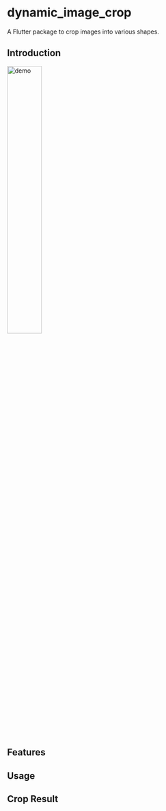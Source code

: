 # dynamic_image_crop

A Flutter package to crop images into various shapes.

## Introduction

<img src="docs/demo.gif" width="40%" alt="demo">

## Features

## Usage

## Crop Result
